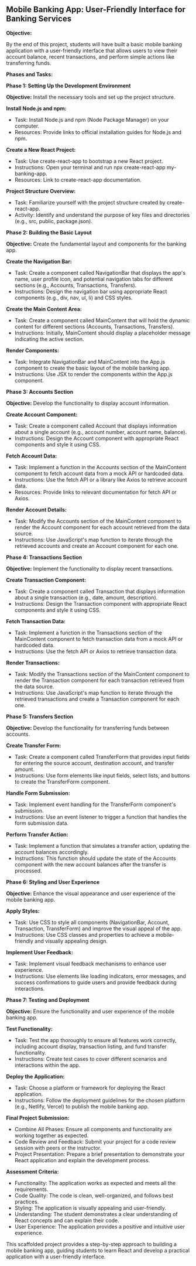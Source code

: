 ## Mobile Banking App: User-Friendly Interface for Banking Services

**Objective:**

By the end of this project, students will have built a basic mobile banking application with a user-friendly interface that allows users to view their account balance, recent transactions, and perform simple actions like transferring funds.

**Phases and Tasks:**

**Phase 1: Setting Up the Development Environment**

**Objective:** Install the necessary tools and set up the project structure.

**Install Node.js and npm:**

* Task: Install Node.js and npm (Node Package Manager) on your computer.
* Resources: Provide links to official installation guides for Node.js and npm.

**Create a New React Project:**

* Task: Use create-react-app to bootstrap a new React project.
* Instructions: Open your terminal and run npx create-react-app my-banking-app.
* Resources: Link to create-react-app documentation.

**Project Structure Overview:**

* Task: Familiarize yourself with the project structure created by create-react-app.
* Activity: Identify and understand the purpose of key files and directories (e.g., src, public, package.json).

**Phase 2: Building the Basic Layout**

**Objective:** Create the fundamental layout and components for the banking app.

**Create the Navigation Bar:**

* Task: Create a component called NavigationBar that displays the app's name, user profile icon, and potential navigation tabs for different sections (e.g., Accounts, Transactions, Transfers).
* Instructions: Design the navigation bar using appropriate React components (e.g., div, nav, ul, li) and CSS styles.

**Create the Main Content Area:**

* Task: Create a component called MainContent that will hold the dynamic content for different sections (Accounts, Transactions, Transfers).
* Instructions: Initially, MainContent should display a placeholder message indicating the active section.

**Render Components:**

* Task: Integrate NavigationBar and MainContent into the App.js component to create the basic layout of the mobile banking app.
* Instructions: Use JSX to render the components within the App.js component.

**Phase 3: Accounts Section**

**Objective:** Develop the functionality to display account information.

**Create Account Component:**

* Task: Create a component called Account that displays information about a single account (e.g., account number, account name, balance).
* Instructions: Design the Account component with appropriate React components and style it using CSS.

**Fetch Account Data:**

* Task: Implement a function in the Accounts section of the MainContent component to fetch account data from a mock API or hardcoded data.
* Instructions: Use the fetch API or a library like Axios to retrieve account data. 
* Resources: Provide links to relevant documentation for fetch API or Axios.

**Render Account Details:**

* Task: Modify the Accounts section of the MainContent component to render the Account component for each account retrieved from the data source.
* Instructions: Use JavaScript's map function to iterate through the retrieved accounts and create an Account component for each one.

**Phase 4: Transactions Section**

**Objective:** Implement the functionality to display recent transactions.

**Create Transaction Component:**

* Task: Create a component called Transaction that displays information about a single transaction (e.g., date, amount, description).
* Instructions: Design the Transaction component with appropriate React components and style it using CSS.

**Fetch Transaction Data:**

* Task: Implement a function in the Transactions section of the MainContent component to fetch transaction data from a mock API or hardcoded data.
* Instructions: Use the fetch API or Axios to retrieve transaction data.

**Render Transactions:**

* Task: Modify the Transactions section of the MainContent component to render the Transaction component for each transaction retrieved from the data source.
* Instructions: Use JavaScript's map function to iterate through the retrieved transactions and create a Transaction component for each one.

**Phase 5: Transfers Section**

**Objective:** Develop the functionality for transferring funds between accounts.

**Create Transfer Form:**

* Task: Create a component called TransferForm that provides input fields for entering the source account, destination account, and transfer amount.
* Instructions: Use form elements like input fields, select lists, and buttons to create the TransferForm component.

**Handle Form Submission:**

* Task: Implement event handling for the TransferForm component's submission.
* Instructions: Use an event listener to trigger a function that handles the form submission data.

**Perform Transfer Action:**

* Task: Implement a function that simulates a transfer action, updating the account balances accordingly.
* Instructions: This function should update the state of the Accounts component with the new account balances after the transfer is processed.

**Phase 6: Styling and User Experience**

**Objective:** Enhance the visual appearance and user experience of the mobile banking app.

**Apply Styles:**

* Task: Use CSS to style all components (NavigationBar, Account, Transaction, TransferForm) and improve the visual appeal of the app.
* Instructions: Use CSS classes and properties to achieve a mobile-friendly and visually appealing design.

**Implement User Feedback:**

* Task: Implement visual feedback mechanisms to enhance user experience.
* Instructions: Use elements like loading indicators, error messages, and success confirmations to guide users and provide feedback during interactions.

**Phase 7: Testing and Deployment**

**Objective:** Ensure the functionality and user experience of the mobile banking app.

**Test Functionality:**

* Task: Test the app thoroughly to ensure all features work correctly, including account display, transaction listing, and fund transfer functionality.
* Instructions: Create test cases to cover different scenarios and interactions within the app.

**Deploy the Application:**

* Task: Choose a platform or framework for deploying the React application.
* Instructions: Follow the deployment guidelines for the chosen platform (e.g., Netlify, Vercel) to publish the mobile banking app.

**Final Project Submission:**

* Combine All Phases: Ensure all components and functionality are working together as expected.
* Code Review and Feedback: Submit your project for a code review session with peers or the instructor.
* Project Presentation: Prepare a brief presentation to demonstrate your React application and explain the development process.

**Assessment Criteria:**

* Functionality: The application works as expected and meets all the requirements.
* Code Quality: The code is clean, well-organized, and follows best practices.
* Styling: The application is visually appealing and user-friendly.
* Understanding: The student demonstrates a clear understanding of React concepts and can explain their code.
* User Experience: The application provides a positive and intuitive user experience.

This scaffolded project provides a step-by-step approach to building a mobile banking app, guiding students to learn React and develop a practical application with a user-friendly interface. 
